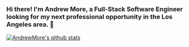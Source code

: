 ### Hi there! I'm Andrew More, a Full-Stack Software Engineer looking for my next professional opportunity in the Los Angeles area. 👋

<!--
**AndrewMore/AndrewMore** is a ✨ _special_ ✨ repository because its `README.md` (this file) appears on your GitHub profile.

Here are some ideas to get you started:

- 🔭 I’m currently working on ...
- 🌱 I’m currently learning ...
- 👯 I’m looking to collaborate on ...
- 🤔 I’m looking for help with ...
- 💬 Ask me about ...
- 📫 How to reach me: ...
- 😄 Pronouns: ...
- ⚡ Fun fact: ...
-->
[![AndrewMore's github stats](https://github-readme-stats.vercel.app/api?username=AndrewMore)](https://github.com/anuraghazra/github-readme-stats)
